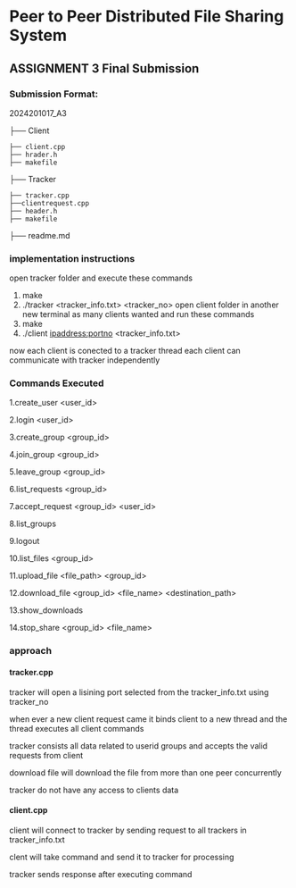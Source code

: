 
# Peer to Peer Distributed File Sharing System
## ASSIGNMENT 3 Final Submission

### Submission Format:
2024201017_A3

├── Client

    ├── client.cpp
    ├── hrader.h
    ├── makefile

├── Tracker

    ├── tracker.cpp
    ├──clientrequest.cpp
    ├── header.h
    ├── makefile
├── readme.md



### implementation instructions
open tracker folder and execute these commands
1. make
2. ./tracker <tracker_info.txt> <tracker_no>
open client folder in another new terminal as many clients wanted and run these commands
1. make
2. ./client <ipaddress:portno> <tracker_info.txt> 

now each client is conected to a tracker thread
each client can communicate with tracker independently 

### Commands Executed
1.create_user <user_id> <passwd>

2.login <user_id> <passwd>

3.create_group <group_id>

4.join_group <group_id>

5.leave_group <group_id>

6.list_requests <group_id>

7.accept_request <group_id> <user_id>

8.list_groups

9.logout

10.list_files   <group_id>

11.upload_file  <file_path> <group_id>

12.download_file    <group_id> <file_name> <destination_path>

13.show_downloads

14.stop_share   <group_id> <file_name>

### approach
#### tracker.cpp
tracker will open a lisining port selected from the tracker_info.txt using tracker_no 

when ever a new client request came it binds client to a new thread and the thread executes all client commands 

tracker consists all data related to userid groups and accepts the valid requests from client

download file will download the file from more than one peer concurrently

tracker do not have any access to clients data 

#### client.cpp
client will connect to tracker by sending request to all trackers in tracker_info.txt 

clent will take command and send it to tracker for processing 

tracker sends response after executing command







